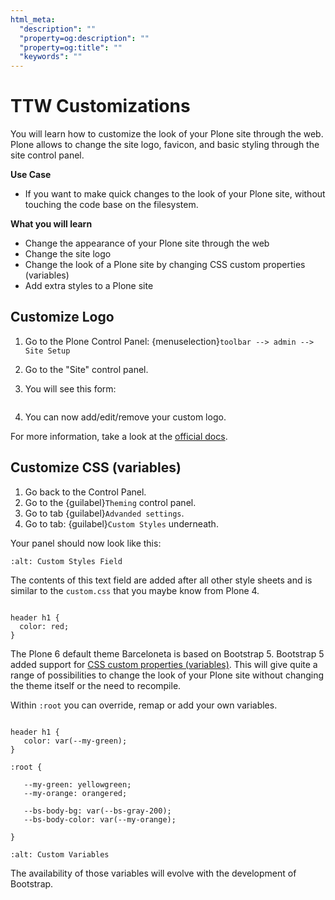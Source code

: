 ```yaml
---
html_meta:
  "description": ""
  "property=og:description": ""
  "property=og:title": ""
  "keywords": ""
---
```


# TTW Customizations

You will learn how to customize the look of your Plone site through the web. Plone allows to change the site logo, favicon, and basic styling through the site control panel.


**Use Case**

- If you want to make quick changes to the look of your Plone site, without touching the code base on the filesystem.

**What you will learn**

- Change the appearance of your Plone site through the web
- Change the site logo
- Change the look of a Plone site by changing CSS custom properties (variables)
- Add extra styles to a Plone site

## Customize Logo

1. Go to the Plone Control Panel: {menuselection}`toolbar --> admin --> Site Setup`

2. Go to the "Site" control panel.

3. You will see this form:

   ```{image} ../theming/_static/change-logo-in-site-control-panel.png
   ```

4. You can now add/edit/remove your custom logo.

For more information, take a look at the [official docs](https://docs.plone.org/adapt-and-extend/change-the-logo.html).

## Customize CSS (variables)

1. Go back to the Control Panel.
2. Go to the {guilabel}`Theming` control panel.
3. Go to tab {guilabel}`Advanded settings`.
3. Go to tab: {guilabel}`Custom Styles` underneath.

Your panel should now look like this:

```{image} ../theming/_static/custom_styles.png
:alt: Custom Styles Field
```

The contents of this text field are added after all other style sheets and is similar to the `custom.css` that you maybe know from Plone 4.


```{code-block} scss

header h1 {
  color: red;
}

```

The Plone 6 default theme Barceloneta is based on Bootstrap 5. Bootstrap 5 added support for [CSS custom properties (variables)](https://getbootstrap.com/docs/5.1/customize/css-variables/). This will give quite a range of possibilities to change the look of your Plone site without changing the theme itself or the need to recompile.

Within `:root` you can override, remap or add your own variables.

```{code-block} scss

header h1 {
   color: var(--my-green);
}

:root {

   --my-green: yellowgreen;
   --my-orange: orangered;

   --bs-body-bg: var(--bs-gray-200);
   --bs-body-color: var(--my-orange);

}
```


```{image} ../theming/_static/custom_variables.png
:alt: Custom Variables
```


The availability of those variables will evolve with the development of Bootstrap.
